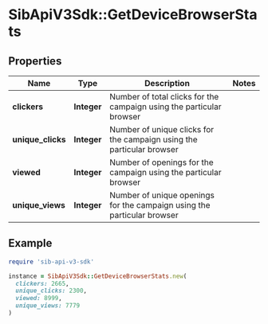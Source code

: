 # SibApiV3Sdk::GetDeviceBrowserStats

## Properties

| Name | Type | Description | Notes |
| ---- | ---- | ----------- | ----- |
| **clickers** | **Integer** | Number of total clicks for the campaign using the particular browser |  |
| **unique_clicks** | **Integer** | Number of unique clicks for the campaign using the particular browser |  |
| **viewed** | **Integer** | Number of openings for the campaign using the particular browser |  |
| **unique_views** | **Integer** | Number of unique openings for the campaign using the particular browser |  |

## Example

```ruby
require 'sib-api-v3-sdk'

instance = SibApiV3Sdk::GetDeviceBrowserStats.new(
  clickers: 2665,
  unique_clicks: 2300,
  viewed: 8999,
  unique_views: 7779
)
```

